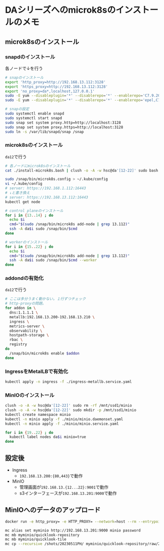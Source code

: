 # DAシリーズへのmicrok8sのインストールのメモ

## microk8sのインストール

### snapdのインストール

各ノードで↓を行う

```bash
# snapのインストール
export 'http_proxy=http://192.168.13.112:3128'
export 'https_proxy=http://192.168.13.112:3128'
export 'no_proxy=da*,localhost,127.0.0.1'
sudo -E yum --disableplugin='*' --disablerepo='*' --enablerepo='C7.9.2009-extras' -y install epel-release
sudo -E yum --disableplugin='*' --disablerepo='*' --enablerepo='epel,C7.9.2009-base,C7.9.2009-extras,C7.9.2009-updates' -y install snapd

# snapの設定
sudo systemctl enable snapd
sudo systemctl start snapd
sudo snap set system proxy.http=http://localhost:3128
sudo snap set system proxy.https=http://localhost:3128
sudo ln -s /var/lib/snapd/snap /snap
```

### microk8sのインストール

`da12`で行う

```bash
# 各ノードにmicrok8sのインストール
cat ./install-microk8s.bash | clush -o -A -w hsc@da'[12-22]' sudo bash
```

```bash
sudo /snap/bin/microk8s.config > ~/.kube/config
vi ~/.kube/config
# server: https://192.168.1.112:16443
# ↓と書き換え
# server: https://192.168.13.112:16443
kubectl get node
```


```bash
# control planeのインストール
for i in {13..14} ; do
  echo $i
  cmd="$(sudo /snap/bin/microk8s add-node | grep 13.112)"
  ssh -A da$i sudo /snap/bin/$cmd
done

# workerのインストール
for i in {15..22} ; do
  echo $i
  cmd="$(sudo /snap/bin/microk8s add-node | grep 13.112)"
  ssh -A da$i sudo /snap/bin/$cmd --worker
done
```

### addondの有効化

`da12`で行う

```bash
# ここは多分うまく動かない。１行ずつチェック
# http-proxyの問題。
for addon in \
  dns:1.1.1.1 \
  metallb:192.168.13.200-192.168.13.210 \
  ingress \
  metrics-server \
  observability \
  hostpath-storage \
  rbac \
  registry
do
  /snap/bin/microk8s enable $addon
done
```

### IngressをMetalLBで有効化

```bash
kubectl apply -n ingress -f ./ingress-metallb.service.yaml
```

### MinIOのインストール

```bash
clush -o -A -w hsc@da'[12-22]' sudo rm -rf /mnt/ssd1/minio
clush -o -A -w hsc@da'[12-22]' sudo mkdir -p /mnt/ssd1/minio
kubectl create namespace minio
kubectl -n minio apply -f ./minio/minio.daemonset.yaml
kubectl -n minio apply -f ./minio/minio.service.yaml

for i in {19..22} ; do
  kubectl label nodes da$i minio=true
done
```

## 設定後

* Ingress
  * `192.168.13.200:{80,443}`で動作
* MinIO
  * 管理画面が`192.168.13.{12...22}:9001`で動作
  * s3インターフェースが`192.168.13.201:9000`で動作


## MinIOへのデータのアップロード

```bash
docker run -e http_proxy= -e HTTP_PROXY= --network=host --rm --entrypoint /bin/bash -it -v $HOME/rubinviewer/data/shots:/shots quay.io/minio/minio:RELEASE.2024-08-26T15-33-07Z-cpuv1 --
```

```bash
mc alias set myminio http://192.168.13.201:9000 minio password
mc mb myminio/quicklook-repository
mc mb myminio/quicklook-tile
mc cp --recursive /shots/20230511PH/ myminio/quicklook-repository/raw/20230511PH
```
